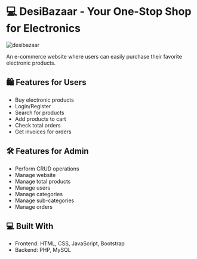 # 💻 DesiBazaar - Your One-Stop Shop for Electronics

![desibazaar](https://github.com/tushar-263/DesiBazaar-E-Commerce-Website/assets/126715501/6656ac95-c8ce-44e5-9df8-25700a297466)


An e-commerce website where users can easily purchase their favorite electronic products. 

## 🛍️ Features for Users
- Buy electronic products
- Login/Register
- Search for products
- Add products to cart
- Check total orders
- Get invoices for orders

## 🛠️ Features for Admin
- Perform CRUD operations
- Manage website
- Manage total products
- Manage users
- Manage categories
- Manage sub-categories
- Manage orders

## 💻 Built With
- Frontend: HTML, CSS, JavaScript, Bootstrap
- Backend: PHP, MySQL
